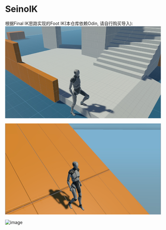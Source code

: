 # SeinoIK

根据Final IK思路实现的Foot IK(本仓库依赖Odin, 请自行购买导入):
![image](https://github.com/Svily/XenoIK/blob/master/Image/image01.jpg)

![image](https://github.com/Svily/XenoIK/blob/master/Image/image02.jpg)

![image](https://github.com/Svily/XenoIK/blob/master/Image/Foot%20Ik.gif)


